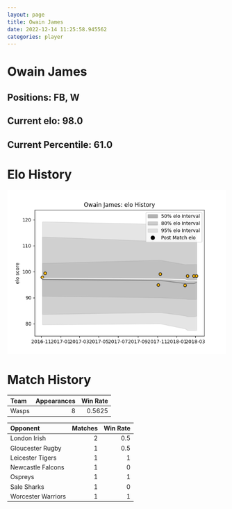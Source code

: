 ```yaml
---  
layout: page  
title: Owain James  
date: 2022-12-14 11:25:58.945562  
categories: player  
---
```

# Owain James

## Positions: FB, W

## Current elo: 98.0

## Current Percentile: 61.0

# Elo History


![elo history](history_OwainJames.png)
# Match History


| Team   |   Appearances |   Win Rate |
|:-------|--------------:|-----------:|
| Wasps  |             8 |     0.5625 |

| Opponent           |   Matches |   Win Rate |
|:-------------------|----------:|-----------:|
| London Irish       |         2 |        0.5 |
| Gloucester Rugby   |         1 |        0.5 |
| Leicester Tigers   |         1 |        1   |
| Newcastle Falcons  |         1 |        0   |
| Ospreys            |         1 |        1   |
| Sale Sharks        |         1 |        0   |
| Worcester Warriors |         1 |        1   |